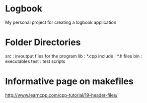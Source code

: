# Logbook
My personal project for creating a logbook application

# Folder Directories
src     : in/output files for the program
lib     : *.cpp
include : *.h files
bin     : executables
test    : test scripts

# Informative page on makefiles
http://www.learncpp.com/cpp-tutorial/19-header-files/ 
